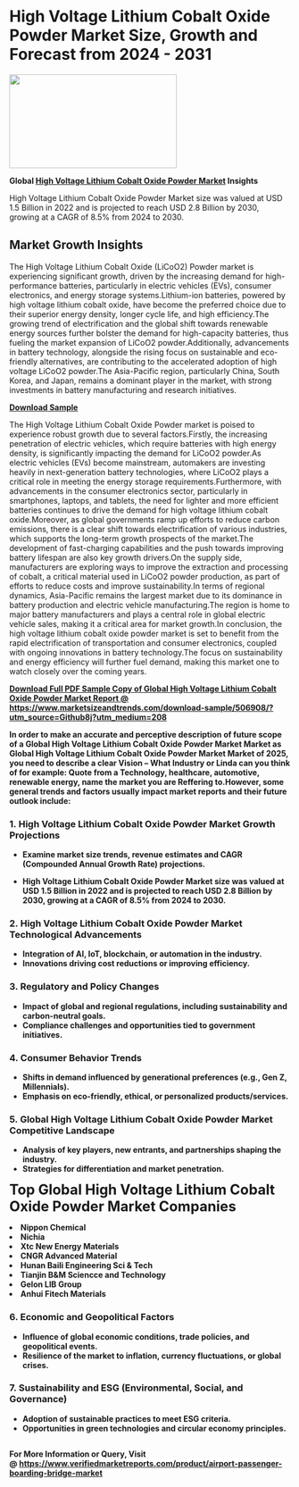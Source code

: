 <H1>High Voltage Lithium Cobalt Oxide Powder Market Size, Growth and Forecast from 2024 - 2031</H1><img class="aligncenter size-medium wp-image-584254" src="https://thirdeyenews.in/wp-content/uploads/2024/09/Global-Market-Research-300x168.jpeg" alt="" width="300" height="168" /><p><strong>Global&nbsp;<a href="https://www.marketsizeandtrends.com/download-sample/506908/?utm_source=Github8j?utm_medium=208">High Voltage Lithium Cobalt Oxide Powder Market</a> Insights</strong></p><p>High Voltage Lithium Cobalt Oxide Powder Market size was valued at USD 1.5 Billion in 2022 and is projected to reach USD 2.8 Billion by 2030, growing at a CAGR of 8.5% from 2024 to 2030.</p><p><h2>Market Growth Insights</h2> <p>The High Voltage Lithium Cobalt Oxide (LiCoO2) Powder market is experiencing significant growth, driven by the increasing demand for high-performance batteries, particularly in electric vehicles (EVs), consumer electronics, and energy storage systems.Lithium-ion batteries, powered by high voltage lithium cobalt oxide, have become the preferred choice due to their superior energy density, longer cycle life, and high efficiency.The growing trend of electrification and the global shift towards renewable energy sources further bolster the demand for high-capacity batteries, thus fueling the market expansion of LiCoO2 powder.Additionally, advancements in battery technology, alongside the rising focus on sustainable and eco-friendly alternatives, are contributing to the accelerated adoption of high voltage LiCoO2 powder.The Asia-Pacific region, particularly China, South Korea, and Japan, remains a dominant player in the market, with strong investments in battery manufacturing and research initiatives.</p> <p><strong><a href="#">Download Sample</a></strong></p> <p>The High Voltage Lithium Cobalt Oxide Powder market is poised to experience robust growth due to several factors.Firstly, the increasing penetration of electric vehicles, which require batteries with high energy density, is significantly impacting the demand for LiCoO2 powder.As electric vehicles (EVs) become mainstream, automakers are investing heavily in next-generation battery technologies, where LiCoO2 plays a critical role in meeting the energy storage requirements.Furthermore, with advancements in the consumer electronics sector, particularly in smartphones, laptops, and tablets, the need for lighter and more efficient batteries continues to drive the demand for high voltage lithium cobalt oxide.Moreover, as global governments ramp up efforts to reduce carbon emissions, there is a clear shift towards electrification of various industries, which supports the long-term growth prospects of the market.The development of fast-charging capabilities and the push towards improving battery lifespan are also key growth drivers.On the supply side, manufacturers are exploring ways to improve the extraction and processing of cobalt, a critical material used in LiCoO2 powder production, as part of efforts to reduce costs and improve sustainability.In terms of regional dynamics, Asia-Pacific remains the largest market due to its dominance in battery production and electric vehicle manufacturing.The region is home to major battery manufacturers and plays a central role in global electric vehicle sales, making it a critical area for market growth.In conclusion, the high voltage lithium cobalt oxide powder market is set to benefit from the rapid electrification of transportation and consumer electronics, coupled with ongoing innovations in battery technology.The focus on sustainability and energy efficiency will further fuel demand, making this market one to watch closely over the coming years.</p> <p><strong><a href="#"></p><p><span class=""><strong>Download Full PDF Sample Copy of Global High Voltage Lithium Cobalt Oxide Powder Market Report</strong> @ <a href="https://www.marketsizeandtrends.com/download-sample/506908/?utm_source=Github8j?utm_medium=208" target="_blank">https://www.marketsizeandtrends.com/download-sample/506908/?utm_source=Github8j?utm_medium=208</a></span></p><p>In order to make an accurate and perceptive description of future scope of a Global&nbsp;High Voltage Lithium Cobalt Oxide Powder Market Market as Global&nbsp;High Voltage Lithium Cobalt Oxide Powder Market Market of 2025, you need to describe a clear Vision &ndash; What Industry or Linda can you think of for example: Quote from a Technology, healthcare, automotive, renewable energy, name the market you are Reffering to.However, some general trends and factors usually impact market reports and their future outlook include:</p><h3>1.&nbsp;<strong>High Voltage Lithium Cobalt Oxide Powder Market Growth Projections</strong></h3><ul><li>Examine market size trends, revenue estimates and CAGR (Compounded Annual Growth Rate) projections.</li><li><p>High Voltage Lithium Cobalt Oxide Powder Market size was valued at USD 1.5 Billion in 2022 and is projected to reach USD 2.8 Billion by 2030, growing at a CAGR of 8.5% from 2024 to 2030.</p></li></ul><h3>2.&nbsp;<strong>High Voltage Lithium Cobalt Oxide Powder Market Technological Advancements</strong></h3><ul><li>Integration of AI, IoT, blockchain, or automation in the industry.</li><li>Innovations driving cost reductions or improving efficiency.</li></ul><h3>3.&nbsp;<strong>Regulatory and Policy Changes</strong></h3><ul><li>Impact of global and regional regulations, including sustainability and carbon-neutral goals.</li><li>Compliance challenges and opportunities tied to government initiatives.</li></ul><h3>4.&nbsp;<strong>Consumer Behavior Trends</strong></h3><ul><li>Shifts in demand influenced by generational preferences (e.g., Gen Z, Millennials).</li><li>Emphasis on eco-friendly, ethical, or personalized products/services.</li></ul><h3>5.&nbsp;<strong>Global High Voltage Lithium Cobalt Oxide Powder Market Competitive Landscape</strong></h3><ul><li>Analysis of key players, new entrants, and partnerships shaping the industry.</li><li>Strategies for differentiation and market penetration.</li></ul><p data-pm-slice="1 1 []"><span style="color: inherit; font-family: inherit; font-size: 25px;">Top Global High Voltage Lithium Cobalt Oxide Powder Market Companies</span></p><div class="" data-test-id=""><p><li>Nippon Chemical</li><li> Nichia</li><li> Xtc New Energy Materials</li><li> CNGR Advanced Material</li><li> Hunan Baili Engineering Sci & Tech</li><li> Tianjin B&M Sciencce and Technology</li><li> Gelon LIB Group</li><li> Anhui Fitech Materials</li></p></div><h3>6.&nbsp;<strong>Economic and Geopolitical Factors</strong></h3><ul><li>Influence of global economic conditions, trade policies, and geopolitical events.</li><li>Resilience of the market to inflation, currency fluctuations, or global crises.</li></ul><h3>7.&nbsp;<strong>Sustainability and ESG (Environmental, Social, and Governance)</strong></h3><ul><li>Adoption of sustainable practices to meet ESG criteria.</li><li>Opportunities in green technologies and circular economy principles.</li></ul><h2><strong style="font-size: 14px;">For More Information or Query, Visit @&nbsp;</strong><a style="background-color: #ffffff; font-size: 14px;" href="https://www.marketsizeandtrends.com/report/high-voltage-lithium-cobalt-oxide-powder-market/" target="_blank">https://www.verifiedmarketreports.com/product/airport-passenger-boarding-bridge-market</a></h2>